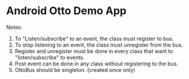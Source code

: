 # Android Otto Demo App

Notes: 
1. To "Listen/subscribe" to an event, the class must register to bus. 
2. To stop listening to an event, the class must unregister from the bus. 
3. Register and unregister must be done in every class that want to "listen/subscribe" to events. 
4. Post event can be done in any class without registering to the bus. 
5. OttoBus should be singleton. (created once only)
